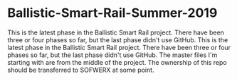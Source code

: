 # Ballistic-Smart-Rail-Summer-2019
This is the latest phase in the Ballistic Smart Rail project. There have been three or four phases so far, but the last phase didn't use GitHub. This is the latest phase in the Ballistic Smart Rail project. There have been three or four phases so far, but the last phase didn't use GitHub. The master files I'm starting with are from the middle of the project. The ownership of this repo should be transferred to SOFWERX at some point.
